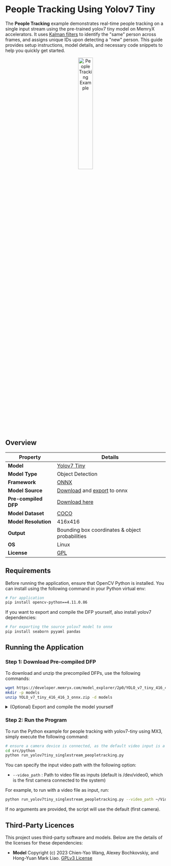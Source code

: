 # People Tracking Using Yolov7 Tiny

The **People Tracking** example demonstrates real-time people tracking on a single input stream using the pre-trained yolov7 tiny model on MemryX accelerators. It uses [Kalman filters](https://www.mathworks.com/help/vision/ug/using-kalman-filter-for-object-tracking.html) to identify the "same" person across frames, and assigns unique IDs upon detecting a "new" person. This guide provides setup instructions, model details, and necessary code snippets to help you quickly get started.

<p align="center">
  <img src="assets/people_counting.gif" alt="People Tracking Example" width="30%" />
</p>

## Overview

| Property             | Details                                                                 |
|----------------------|-------------------------------------------------------------------------|
| **Model**            | [Yolov7 Tiny](https://arxiv.org/pdf/2207.02696)                         |
| **Model Type**       | Object Detection                                                        |
| **Framework**        | [ONNX](https://onnx.ai/)                                                |
| **Model Source**     | [Download](https://github.com/WongKinYiu/yolov7/releases/download/v0.1/yolov7-tiny.pt) and [export](https://github.com/WongKinYiu/yolov7/blob/main/export.py) to onnx |
| **Pre-compiled DFP** | [Download here](https://developer.memryx.com/model_explorer/2p0/YOLO_v7_tiny_416_416_3_onnx.zip) |
| **Model Dataset**    | [COCO](https://docs.ultralytics.com/datasets/detect/coco/) |
| **Model Resolution** | 416x416                                                    |
| **Output**           | Bounding box coordinates & object probabilities            |
| **OS**           | Linux            |
| **License**          | [GPL](LICENSE.md)                                          |

## Requirements

Before running the application, ensure that OpenCV Python is installed. You can install using the following command in your Python virtual env:

```bash
# For application
pip install opencv-python==4.11.0.86
```

If you want to export and compile the DFP yourself, also install yolov7 dependencies:

```bash
# For exporting the source yolov7 model to onnx
pip install seaborn pyyaml pandas
```

## Running the Application

### Step 1: Download Pre-compiled DFP

To download and unzip the precompiled DFPs, use the following commands:
```bash
wget https://developer.memryx.com/model_explorer/2p0/YOLO_v7_tiny_416_416_3_onnx.zip
mkdir -p models
unzip YOLO_v7_tiny_416_416_3_onnx.zip -d models
```

<details> 
<summary> (Optional) Export and compile the model yourself </summary>

```bash
mkdir models
cd models

git clone https://github.com/WongKinYiu/yolov7.git
cd yolov7
wget https://github.com/WongKinYiu/yolov7/releases/download/v0.1/yolov7-tiny.pt -O yolov7tiny.pt

python export.py --weights yolov7-tiny.pt --grid --end2end --simplify --topk-all 100 --iou-thres 0.65 --conf-thres 0.35 --img-size 416 416 --max-wh 416

mv yolov7-tiny.onnx ../yolov7-tiny.onnx
mv yolov7-tiny.onnx YOLO_v7_tiny_416_416_3_onnx.onnx
```

You can now compile the DFP with the NeuralCompiler using the command below:

```bash
 mx_nc -v -m YOLO_v7_tiny_416_416_3_onnx.onnx -v --autocrop
```


</details>

### Step 2: Run the Program

To run the Python example for people tracking with yolov7-tiny using MX3, simply execute the following command:

```bash
# ensure a camera device is connected, as the default video input is a cam
cd src/python
python run_yolov7tiny_singlestream_peopletracking.py 
```

You can specify the input video path with the following option:

* `--video_path` : Path to video file as inputs (default is /dev/video0, which is the first camera connected to the system)

For example, to run with a video file as input, run:

```bash
python run_yolov7tiny_singlestream_peopletracking.py --video_path ~/Videos/test_video.mp4
```

If no arguments are provided, the script will use the default (first camera).


## Third-Party Licences

This project uses third-party software and models. Below are the details of the licenses for these dependencies:

- **Model** Copyright (c) 2023 Chien-Yao Wang, Alexey Bochkovskiy, and Hong-Yuan Mark Liao. [GPLv3 License](https://github.com/WongKinYiu/yolov7/blob/main/LICENSE.md)

